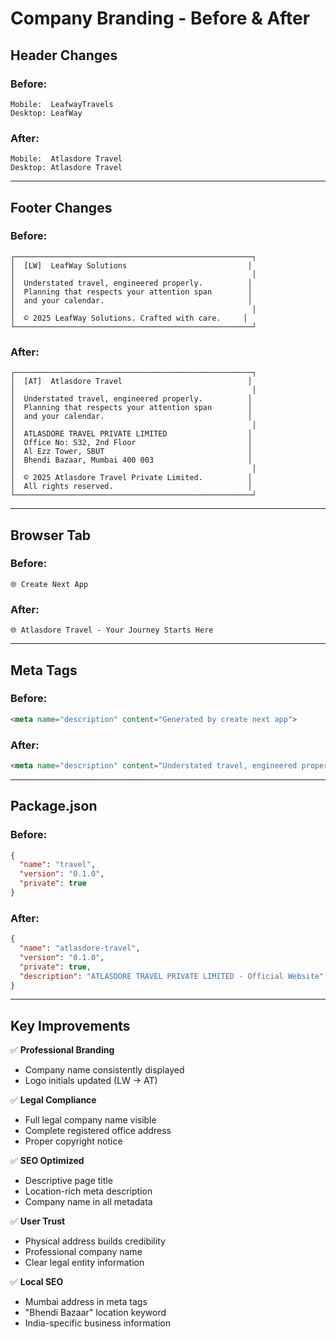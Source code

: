 # Company Branding - Before & After

## Header Changes

### Before:
```
Mobile:  LeafwayTravels
Desktop: LeafWay
```

### After:
```
Mobile:  Atlasdore Travel
Desktop: Atlasdore Travel
```

---

## Footer Changes

### Before:
```
┌─────────────────────────────────────────────────────┐
│  [LW]  LeafWay Solutions                           │
│                                                     │
│  Understated travel, engineered properly.          │
│  Planning that respects your attention span        │
│  and your calendar.                                │
│                                                     │
│  © 2025 LeafWay Solutions. Crafted with care.     │
└─────────────────────────────────────────────────────┘
```

### After:
```
┌─────────────────────────────────────────────────────┐
│  [AT]  Atlasdore Travel                            │
│                                                     │
│  Understated travel, engineered properly.          │
│  Planning that respects your attention span        │
│  and your calendar.                                │
│                                                     │
│  ATLASDORE TRAVEL PRIVATE LIMITED                  │
│  Office No: S32, 2nd Floor                         │
│  Al Ezz Tower, SBUT                                │
│  Bhendi Bazaar, Mumbai 400 003                     │
│                                                     │
│  © 2025 Atlasdore Travel Private Limited.          │
│  All rights reserved.                              │
└─────────────────────────────────────────────────────┘
```

---

## Browser Tab

### Before:
```
🌐 Create Next App
```

### After:
```
🌐 Atlasdore Travel - Your Journey Starts Here
```

---

## Meta Tags

### Before:
```html
<meta name="description" content="Generated by create next app">
```

### After:
```html
<meta name="description" content="Understated travel, engineered properly. ATLASDORE TRAVEL PRIVATE LIMITED - Office No: S32, 2nd Floor, Al Ezz Tower, SBUT, Bhendi Bazaar, Mumbai 400 003">
```

---

## Package.json

### Before:
```json
{
  "name": "travel",
  "version": "0.1.0",
  "private": true
}
```

### After:
```json
{
  "name": "atlasdore-travel",
  "version": "0.1.0",
  "private": true,
  "description": "ATLASDORE TRAVEL PRIVATE LIMITED - Official Website"
}
```

---

## Key Improvements

✅ **Professional Branding**
- Company name consistently displayed
- Logo initials updated (LW → AT)

✅ **Legal Compliance**
- Full legal company name visible
- Complete registered office address
- Proper copyright notice

✅ **SEO Optimized**
- Descriptive page title
- Location-rich meta description
- Company name in all metadata

✅ **User Trust**
- Physical address builds credibility
- Professional company name
- Clear legal entity information

✅ **Local SEO**
- Mumbai address in meta tags
- "Bhendi Bazaar" location keyword
- India-specific business information
